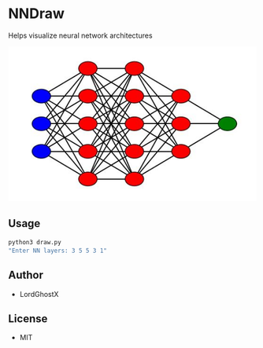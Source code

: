 # NNDraw

Helps visualize neural network architectures

![image](img/home.jpg)

## Usage
```bash
python3 draw.py
"Enter NN layers: 3 5 5 3 1"
```

## Author
* LordGhostX

## License
* MIT
